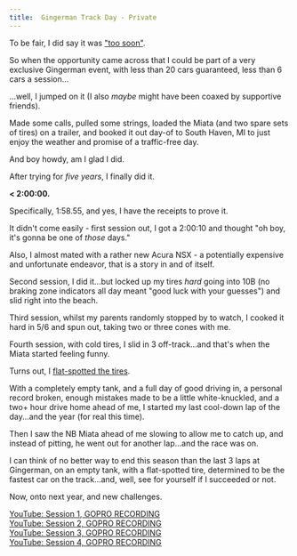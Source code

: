 ```yaml
---
title:  Gingerman Track Day - Private
---
```


To be fair, I did say it was ["too soon"](/posts/2020/10/grattan).  

So when the opportunity came across that I could be part of a very exclusive Gingerman event, with less than 20 cars guaranteed, less than 6 cars a session...  

...well, I jumped on it (I also _maybe_ might have been coaxed by supportive friends).

Made some calls, pulled some strings, loaded the Miata (and two spare sets of tires) on a trailer, and booked it out day-of to South Haven, MI to just enjoy the weather and promise of a traffic-free day.

And boy howdy, am I glad I did.

After trying for *five years*, I finally did it.

**< 2:00:00.**  

Specifically, 1:58.55, and yes, I have the receipts to prove it.

It didn't come easily - first session out, I got a 2:00:10 and thought "oh boy, it's gonna be one of _those_ days."

Also, I almost mated with a rather new Acura NSX - a potentially expensive and unfortunate endeavor, that is a story in and of itself.

Second session, I did it...but locked up my tires _hard_ going into 10B (no braking zone indicators all day meant "good luck with your guesses") and slid right into the beach.

Third session, whilst my parents randomly stopped by to watch, I cooked it hard in 5/6 and spun out, taking two or three cones with me.

Fourth session, with cold tires, I slid in 3 off-track...and that's when the Miata started feeling funny. 

Turns out, I [flat-spotted the tires](https://i.imgur.com/ZHWa5BI.jpg).

With a completely empty tank, and a full day of good driving in, a personal record broken, enough mistakes made to be a little white-knuckled, and a two+ hour drive home ahead of me, I started my last cool-down lap of the day...and the year (for real this time).  

Then I saw the NB Miata ahead of me slowing to allow me to catch up, and instead of pitting, he went out for another lap...and the race was on.

I can think of no better way to end this season than the last 3 laps at Gingerman, on an empty tank, with a flat-spotted tire, determined to be the fastest car on the track...and, well, see for yourself if I succeeded or not.

Now, onto next year, and new challenges.

<a href="https://www.youtube.com/watch?v=v1gcNukZy34" class="fas fa-sd-card fab-override fab-post-override"></a><a href="https://www.youtube.com/watch?v=v1gcNukZy34"> YouTube: Session 1, GOPRO RECORDING</a>  
<a href="https://www.youtube.com/watch?v=KeiSQwozgCk" class="fas fa-sd-card fab-override fab-post-override"></a><a href="https://www.youtube.com/watch?v=KeiSQwozgCk"> YouTube: Session 2, GOPRO RECORDING</a>  
<a href="https://www.youtube.com/watch?v=TqQuxHfN5IU" class="fas fa-sd-card fab-override fab-post-override"></a><a href="https://www.youtube.com/watch?v=TqQuxHfN5IU"> YouTube: Session 3, GOPRO RECORDING</a>  
<a href="https://www.youtube.com/watch?v=ccPDsrocJqM" class="fas fa-sd-card fab-override fab-post-override"></a><a href="https://www.youtube.com/watch?v=ccPDsrocJqM"> YouTube: Session 4, GOPRO RECORDING</a>  